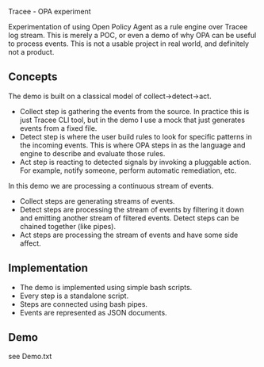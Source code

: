 Tracee - OPA experiment

Experimentation of using Open Policy Agent as a rule engine over Tracee log stream. This is merely a POC, or even a demo of why OPA can be useful to process events. This is not a usable project in real world, and definitely not a product.

## Concepts
The demo is built on a classical model of collect->detect->act.

- Collect step is gathering the events from the source. In practice this is just Tracee CLI tool, but in the demo I use a mock that just generates events from a fixed file.
- Detect step is where the user build rules to look for specific patterns in the incoming events. This is where OPA steps in as the language and engine to describe and evaluate those rules.
- Act step is reacting to detected signals by invoking a pluggable action. For example, notify someone, perform automatic remediation, etc.

In this demo we are processing a continuous stream of events. 
- Collect steps are generating streams of events.
- Detect steps are processing the stream of events by filtering it down and emitting another stream of filtered events. Detect steps can be chained together (like pipes).
- Act steps are processing the stream of events and have some side affect.

## Implementation
- The demo is implemented using simple bash scripts. 
- Every step is a standalone script. 
- Steps are connected using bash pipes. 
- Events are represented as JSON documents.

## Demo
see Demo.txt


